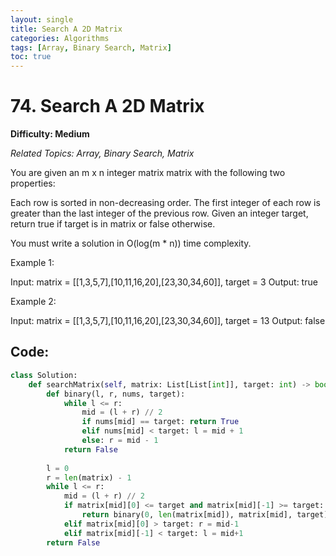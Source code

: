 ```yaml
---
layout: single
title: Search A 2D Matrix
categories: Algorithms
tags: [Array, Binary Search, Matrix]
toc: true
---
```

# 74. Search A 2D Matrix

**Difficulty: Medium** 

*Related Topics: Array, Binary Search, Matrix*

You are given an m x n integer matrix matrix with the following two properties:

Each row is sorted in non-decreasing order.
The first integer of each row is greater than the last integer of the previous row.
Given an integer target, return true if target is in matrix or false otherwise.

You must write a solution in O(log(m * n)) time complexity.

Example 1:

Input: matrix = [[1,3,5,7],[10,11,16,20],[23,30,34,60]], target = 3
Output: true

Example 2:

Input: matrix = [[1,3,5,7],[10,11,16,20],[23,30,34,60]], target = 13
Output: false

## Code:

```python
class Solution:
    def searchMatrix(self, matrix: List[List[int]], target: int) -> bool:
        def binary(l, r, nums, target):
            while l <= r:
                mid = (l + r) // 2
                if nums[mid] == target: return True
                elif nums[mid] < target: l = mid + 1
                else: r = mid - 1
            return False
        
        l = 0
        r = len(matrix) - 1
        while l <= r:
            mid = (l + r) // 2
            if matrix[mid][0] <= target and matrix[mid][-1] >= target:
                return binary(0, len(matrix[mid]), matrix[mid], target)
            elif matrix[mid][0] > target: r = mid-1
            elif matrix[mid][-1] < target: l = mid+1
        return False
```
